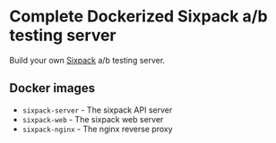 # Complete Dockerized Sixpack a/b testing server
Build your own [Sixpack](http://sixpack.seatgeek.com) a/b testing server.

## Docker images
- `sixpack-server` - The sixpack API server
- `sixpack-web` - The sixpack web server
- `sixpack-nginx` - The nginx reverse proxy 

